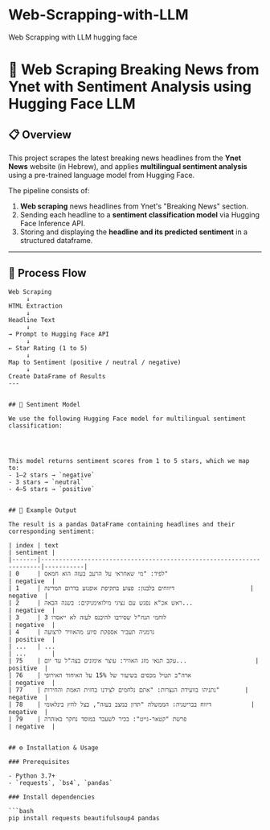 # Web-Scrapping-with-LLM
Web Scrapping with LLM hugging face 

# 🔎 Web Scraping Breaking News from Ynet with Sentiment Analysis using Hugging Face LLM

## 📋 Overview

This project scrapes the latest breaking news headlines from the **Ynet News** website (in Hebrew), and applies **multilingual sentiment analysis** using a pre-trained language model from Hugging Face.

The pipeline consists of:
1. **Web scraping** news headlines from Ynet's "Breaking News" section.
2. Sending each headline to a **sentiment classification model** via Hugging Face Inference API.
3. Storing and displaying the **headline and its predicted sentiment** in a structured dataframe.

---
## 🧠 Process Flow

```text
Web Scraping
     ↓
HTML Extraction
     ↓
Headline Text
     ↓
→ Prompt to Hugging Face API
     ↓
← Star Rating (1 to 5)
     ↓
Map to Sentiment (positive / neutral / negative)
     ↓
Create DataFrame of Results
---


## 🤗 Sentiment Model

We use the following Hugging Face model for multilingual sentiment classification:




This model returns sentiment scores from 1 to 5 stars, which we map to:
- 1–2 stars → `negative`
- 3 stars → `neutral`
- 4–5 stars → `positive`


## 📰 Example Output

The result is a pandas DataFrame containing headlines and their corresponding sentiment:

| index | text                                                                 | sentiment |
|-------|----------------------------------------------------------------------|-----------|
| 0     | לפיד: "מי שאחראי על הרעב בעזה הוא חמאס"                             | negative  |
| 1     | דיווחים בלבנון: פצוע בתקיפת אופנוע בדרום המדינה                     | negative  |
| 2     | ראש אכ"א נפגש עם נציגי מילואימניקים: בשנה הבאה...                    | negative  |
| 3     | 3 לוחמי הנח"ל שסירבו להיכנס לעזה לא ייאסרו                           | negative  |
| 4     | גרמניה תעביר אספקת סיוע מהאוויר לרצועה                              | positive  |
| ...   | ...                                                                  | ...       |
| 75    | עקב תנאי מזג האוויר: עוצר אימונים בצה"ל עד יום...                   | positive  |
| 76    | ארה"ב תטיל מכסים בשיעור של 15% על האיחוד האירופי                    | negative  |
| 77    | נתניהו בוועידת הנצרות: "אתם נלחמים לצידנו בחזית האמת והחירות"       | negative  |
| 78    | דיווח בבריטניה: הממשלה "תדון במצב בעזה", בצל לחץ בינלאומי           | negative  |
| 79    | פרשת "קטאר-גייט": בכיר לשעבר במוסד נחקר באזהרה                      | negative  |


## ⚙️ Installation & Usage

### Prerequisites

- Python 3.7+
- `requests`, `bs4`, `pandas`

### Install dependencies

```bash
pip install requests beautifulsoup4 pandas
